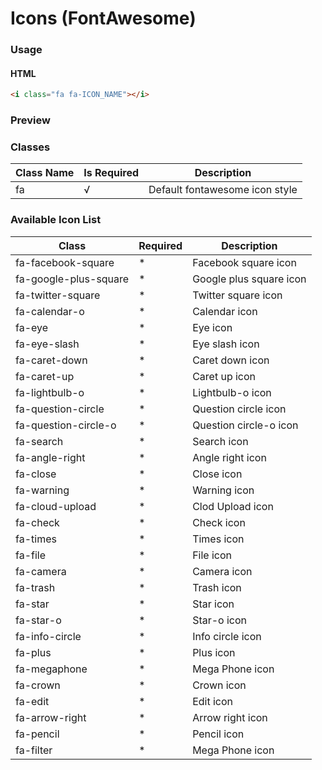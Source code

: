 # Icons (FontAwesome)

### Usage

#### HTML

```html
<i class="fa fa-ICON_NAME"></i>
```

### Preview

<!-- STORY -->

### Classes

| Class Name | Is Required | Description                    |
| ---------- | ----------- | ------------------------------ |
| fa         | √           | Default fontawesome icon style |


### Available Icon List

| Class                 | Required | Description             |
| --------------------- | -------- | ----------------------- |
| fa-facebook-square    | *        | Facebook square icon    |
| fa-google-plus-square | *        | Google plus square icon |
| fa-twitter-square     | *        | Twitter square icon     |
| fa-calendar-o         | *        | Calendar icon           |
| fa-eye                | *        | Eye icon                |
| fa-eye-slash          | *        | Eye slash icon          |
| fa-caret-down         | *        | Caret down icon         |
| fa-caret-up           | *        | Caret up icon           |
| fa-lightbulb-o        | *        | Lightbulb-o icon        |
| fa-question-circle    | *        | Question circle icon    |
| fa-question-circle-o  | *        | Question circle-o icon  |
| fa-search             | *        | Search icon             |
| fa-angle-right        | *        | Angle right icon        |
| fa-close              | *        | Close icon              |
| fa-warning            | *        | Warning icon            |
| fa-cloud-upload       | *        | Clod Upload icon        |
| fa-check              | *        | Check icon              |
| fa-times              | *        | Times icon              |
| fa-file               | *        | File icon               |
| fa-camera             | *        | Camera icon             |
| fa-trash              | *        | Trash icon              |
| fa-star               | *        | Star icon               |
| fa-star-o             | *        | Star-o icon             |
| fa-info-circle        | *        | Info circle icon        |
| fa-plus               | *        | Plus icon               |
| fa-megaphone          | *        | Mega Phone icon         |
| fa-crown              | *        | Crown icon              |
| fa-edit               | *        | Edit icon               |
| fa-arrow-right        | *        | Arrow right icon        |
| fa-pencil             | *        | Pencil icon             |
| fa-filter             | *        | Mega Phone icon         |

